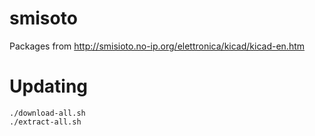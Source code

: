 # smisoto

Packages from http://smisioto.no-ip.org/elettronica/kicad/kicad-en.htm

# Updating

```
./download-all.sh 
./extract-all.sh
```

